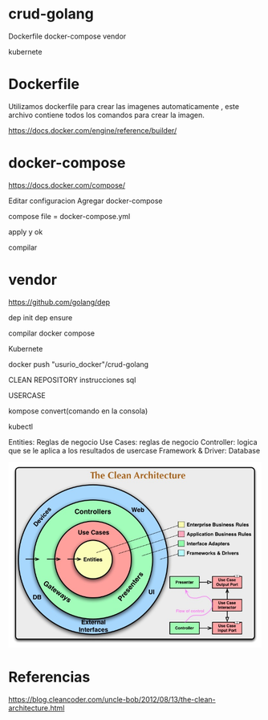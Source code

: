 # crud-golang
Dockerfile
docker-compose
vendor

kubernete


# Dockerfile
Utilizamos dockerfile para crear las imagenes automaticamente , este archivo contiene todos los comandos para crear la imagen.

https://docs.docker.com/engine/reference/builder/

# docker-compose

https://docs.docker.com/compose/

Editar configuracion 
Agregar docker-compose

compose file = docker-compose.yml

apply y ok


compilar

# vendor
https://github.com/golang/dep

dep init 
dep ensure


compilar docker compose

Kubernete

docker push "usurio_docker"/crud-golang



CLEAN
REPOSITORY
instrucciones sql 

USERCASE

kompose convert(comando en la consola)

kubectl


Entities: Reglas de negocio
Use Cases: reglas de negocio
Controller: logica que se le aplica a los resultados de usercase
Framework & Driver: Database


![Logo](docs/images/CleanArchitecture.jpg)


# Referencias
https://blog.cleancoder.com/uncle-bob/2012/08/13/the-clean-architecture.html


